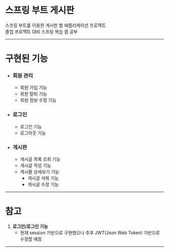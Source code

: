 # 스프링 부트 게시판
스프링 부트를 이용한 게시판 웹 애플리케이션 프로젝트<br/>
졸업 프로젝트 대비 스프링 복습 겸 공부
***

# 구현된 기능
* ### 회원 관리
	* 회원 가입 기능
	* 회원 탈퇴 기능
	* 회원 정보 수정 기능

* ### 로그인
	* 로그인 기능
	* 로그아웃 기능

* ### 게시판
	* 게시글 목록 조회 기능
	* 게시글 작성 기능
	* 게시물 상세보기 기능
		* 게시글 삭제 기능
		* 게시글 수정 기능

***
# 참고
1. <b>로그인/로그인 기능</b>
	* 현재 session 기반으로 구현했으나 추후 JWT(Json Web Token) 기반으로 수정할 예정

***
